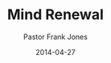 ---
lunr: "true"
title: "Mind Renewal"
author: "Pastor Frank Jones"
postDate: "04-27-2014"
date: 2014-04-27
category: "sermons"
slug: "2014/04/04272014_ffc"
icon: microphone
audioLink: "04272014_ffc"
tags: [mind renewal]
mp3: "04272014_ffc/04272014.mp3"
ogg: "04272014_ffc/04272014.ogg"
linkurl: "https://archive.org/download/04272014_ffc/04272014_ffc_files.xml"
ipath: "https://archive.org/download/04272014_ffc/04272014.mp3"
layout: sermon.html
---